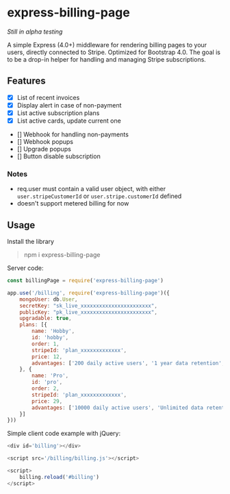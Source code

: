 # express-billing-page

*Still in alpha testing*

A simple Express (4.0+) middleware for rendering billing pages to your users, directly connected to Stripe.
Optimized for Bootstrap 4.0.
The goal is to be a drop-in helper for handling and managing Stripe subscriptions.

## Features

- [x] List of recent invoices
- [x] Display alert in case of non-payment
- [x] List active subscription plans
- [x] List active cards, update current one
- [] Webhook for handling non-payments
- [] Webhook popups
- [] Upgrade popups
- [] Button disable subscription

### Notes

- req.user must contain a valid user object, with either `user.stripeCustomerId` or `user.stripe.customerId` defined
- doesn't support metered billing for now

## Usage

Install the library

> npm i express-billing-page

Server code:

```javascript
const billingPage = require('express-billing-page')

app.use('/billing', require('express-billing-page')({
	mongoUser: db.User,
	secretKey: "sk_live_xxxxxxxxxxxxxxxxxxxxxxx",
	publicKey: "pk_live_xxxxxxxxxxxxxxxxxxxxxxx",
	upgradable: true,
	plans: [{
		name: 'Hobby',
		id: 'hobby',
		order: 1,
		stripeId: 'plan_xxxxxxxxxxxxx',
		price: 12,
		advantages: ['200 daily active users', '1 year data retention', '3 apps', 'Priority support']
	}, {
		name: 'Pro',
		id: 'pro',
		order: 2,
		stripeId: 'plan_xxxxxxxxxxxxx',
		price: 29,
		advantages: ['10000 daily active users', 'Unlimited data retention', '10 apps', 'High priority support']
	}]
}))

```

Simple client code example with jQuery:

```javascript
<div id='billing'></div>

<script src='/billing/billing.js'></script>

<script>
	billing.reload('#billing')
</script>
```
